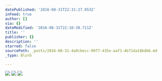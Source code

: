 ```yaml
---
datePublished: '2016-08-31T22:31:27.053Z'
inFeed: true
author: []
via: {}
dateModified: '2016-08-31T22:10:30.711Z'
title: ''
publisher: {}
description: ''
starred: false
sourcePath: _posts/2016-08-31-4a9cbecc-0977-435e-aaf3-4b71da18bdb6.md
_type: Blurb

---
```

![](https://the-grid-user-content.s3-us-west-2.amazonaws.com/0affa9ec-bc31-406b-8653-abd48f051527.jpg)
![](https://the-grid-user-content.s3-us-west-2.amazonaws.com/8b3fcd09-fd78-4168-944d-c42514955984.jpg)
![](https://the-grid-user-content.s3-us-west-2.amazonaws.com/ba77d540-89e3-4568-b88b-90bfb84b53bf.jpg)